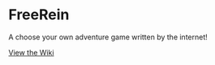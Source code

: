 FreeRein
=======

A choose your own adventure game written by the internet!

[View the Wiki](https://github.com/kirbycope/FreeRein/wiki)
